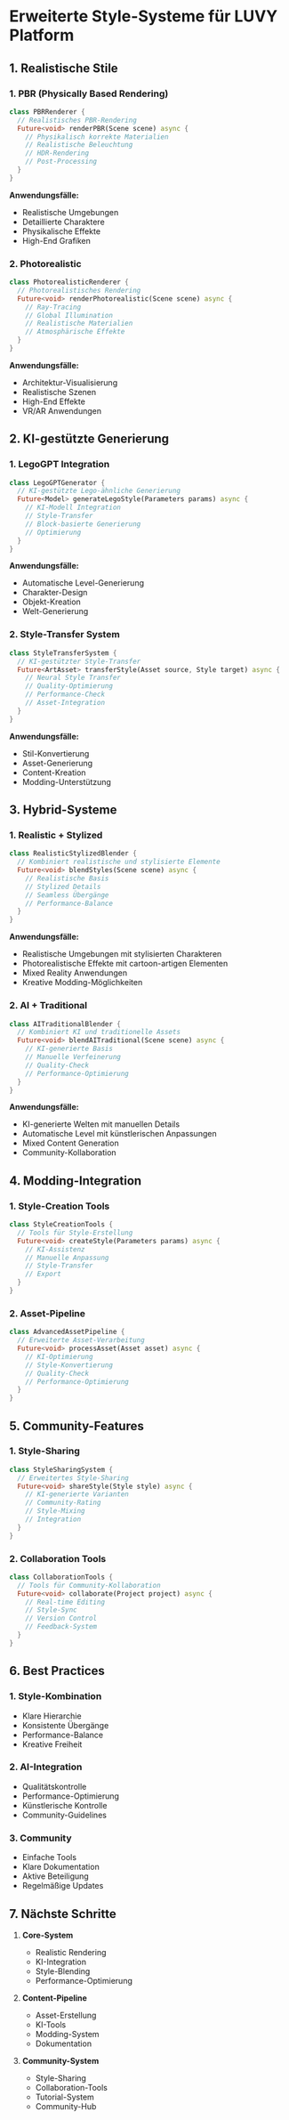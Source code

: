 # Erweiterte Style-Systeme für LUVY Platform

## 1. Realistische Stile

### 1. PBR (Physically Based Rendering)
```dart
class PBRRenderer {
  // Realistisches PBR-Rendering
  Future<void> renderPBR(Scene scene) async {
    // Physikalisch korrekte Materialien
    // Realistische Beleuchtung
    // HDR-Rendering
    // Post-Processing
  }
}
```

**Anwendungsfälle:**
- Realistische Umgebungen
- Detaillierte Charaktere
- Physikalische Effekte
- High-End Grafiken

### 2. Photorealistic
```dart
class PhotorealisticRenderer {
  // Photorealistisches Rendering
  Future<void> renderPhotorealistic(Scene scene) async {
    // Ray-Tracing
    // Global Illumination
    // Realistische Materialien
    // Atmosphärische Effekte
  }
}
```

**Anwendungsfälle:**
- Architektur-Visualisierung
- Realistische Szenen
- High-End Effekte
- VR/AR Anwendungen

## 2. KI-gestützte Generierung

### 1. LegoGPT Integration
```dart
class LegoGPTGenerator {
  // KI-gestützte Lego-ähnliche Generierung
  Future<Model> generateLegoStyle(Parameters params) async {
    // KI-Modell Integration
    // Style-Transfer
    // Block-basierte Generierung
    // Optimierung
  }
}
```

**Anwendungsfälle:**
- Automatische Level-Generierung
- Charakter-Design
- Objekt-Kreation
- Welt-Generierung

### 2. Style-Transfer System
```dart
class StyleTransferSystem {
  // KI-gestützter Style-Transfer
  Future<ArtAsset> transferStyle(Asset source, Style target) async {
    // Neural Style Transfer
    // Quality-Optimierung
    // Performance-Check
    // Asset-Integration
  }
}
```

**Anwendungsfälle:**
- Stil-Konvertierung
- Asset-Generierung
- Content-Kreation
- Modding-Unterstützung

## 3. Hybrid-Systeme

### 1. Realistic + Stylized
```dart
class RealisticStylizedBlender {
  // Kombiniert realistische und stylisierte Elemente
  Future<void> blendStyles(Scene scene) async {
    // Realistische Basis
    // Stylized Details
    // Seamless Übergänge
    // Performance-Balance
  }
}
```

**Anwendungsfälle:**
- Realistische Umgebungen mit stylisierten Charakteren
- Photorealistische Effekte mit cartoon-artigen Elementen
- Mixed Reality Anwendungen
- Kreative Modding-Möglichkeiten

### 2. AI + Traditional
```dart
class AITraditionalBlender {
  // Kombiniert KI und traditionelle Assets
  Future<void> blendAITraditional(Scene scene) async {
    // KI-generierte Basis
    // Manuelle Verfeinerung
    // Quality-Check
    // Performance-Optimierung
  }
}
```

**Anwendungsfälle:**
- KI-generierte Welten mit manuellen Details
- Automatische Level mit künstlerischen Anpassungen
- Mixed Content Generation
- Community-Kollaboration

## 4. Modding-Integration

### 1. Style-Creation Tools
```dart
class StyleCreationTools {
  // Tools für Style-Erstellung
  Future<void> createStyle(Parameters params) async {
    // KI-Assistenz
    // Manuelle Anpassung
    // Style-Transfer
    // Export
  }
}
```

### 2. Asset-Pipeline
```dart
class AdvancedAssetPipeline {
  // Erweiterte Asset-Verarbeitung
  Future<void> processAsset(Asset asset) async {
    // KI-Optimierung
    // Style-Konvertierung
    // Quality-Check
    // Performance-Optimierung
  }
}
```

## 5. Community-Features

### 1. Style-Sharing
```dart
class StyleSharingSystem {
  // Erweitertes Style-Sharing
  Future<void> shareStyle(Style style) async {
    // KI-generierte Varianten
    // Community-Rating
    // Style-Mixing
    // Integration
  }
}
```

### 2. Collaboration Tools
```dart
class CollaborationTools {
  // Tools für Community-Kollaboration
  Future<void> collaborate(Project project) async {
    // Real-time Editing
    // Style-Sync
    // Version Control
    // Feedback-System
  }
}
```

## 6. Best Practices

### 1. Style-Kombination
- Klare Hierarchie
- Konsistente Übergänge
- Performance-Balance
- Kreative Freiheit

### 2. AI-Integration
- Qualitätskontrolle
- Performance-Optimierung
- Künstlerische Kontrolle
- Community-Guidelines

### 3. Community
- Einfache Tools
- Klare Dokumentation
- Aktive Beteiligung
- Regelmäßige Updates

## 7. Nächste Schritte

1. **Core-System**
   - Realistic Rendering
   - KI-Integration
   - Style-Blending
   - Performance-Optimierung

2. **Content-Pipeline**
   - Asset-Erstellung
   - KI-Tools
   - Modding-System
   - Dokumentation

3. **Community-System**
   - Style-Sharing
   - Collaboration-Tools
   - Tutorial-System
   - Community-Hub 